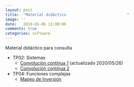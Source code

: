```yaml
---
layout: post
title:  "Material didáctico                           "
image: ''
date:   2019-05-06 13:00:00
comments: true
categories: software
---
```


Material didáctico para consulta

* TP02: Sistemas
  - [Convolución continua 1](https://drive.google.com/file/d/1VRvP5h3SyQvc5bjMjZTKINP1CxEIOctO/view?usp=sharing) (actualizado 2020/05/26)
  - [Convolución continua 2](https://drive.google.com/open?id=1IVzg8BPp3GgmfkA-5xDv4bbz2B7A_wxW)
* TP04: Funciones complejas
  - [Mapeo de Inversión](https://drive.google.com/file/d/1hKloPi9LJzUrreBWNVIwwp1QhoFcFTyb/view?usp=sharing)
